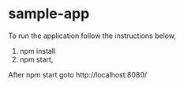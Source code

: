 # sample-app

To run the application follow the instructions below,

1. npm install
2. npm start,

After npm start goto http://localhost:8080/
